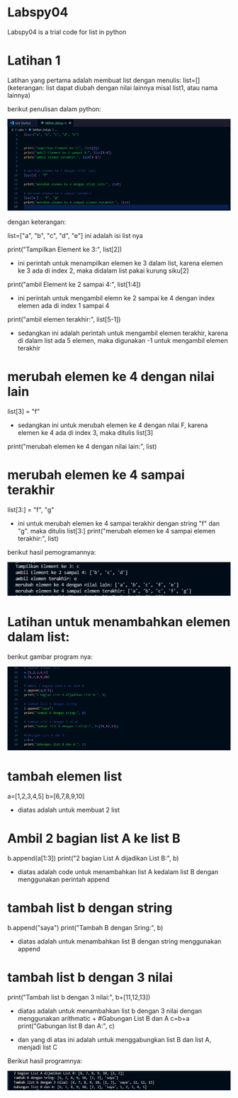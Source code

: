 # Labspy04
Labspy04 is a trial code for list in python


# Latihan 1

Latihan yang pertama adalah membuat list dengan menulis:
list=[] (keterangan: list dapat diubah dengan nilai lainnya misal list1, atau nama lainnya)


berikut penulisan dalam python:

![Gambar 1](screenshot/list1.PNG)


dengan keterangan:

list=["a", "b", "c", "d", "e"] ini adalah isi list nya


print("Tampilkan Element ke 3:", list[2]) 
- ini perintah untuk menampilkan elemen ke 3 dalam list, karena elemen ke 3 ada di index 2, maka didalam list pakai kurung siku[2]

print("ambil Element ke 2 sampai 4:", list[1:4]) 
- ini perintah untuk mengambil elemn ke 2 sampai ke 4 dengan index elemen ada di index 1 sampai 4

print("ambil elemen terakhir:", list[5-1]) 
- sedangkan ini adalah perintah untuk mengambil elemen terakhir, karena di dalam list ada 5 elemen, maka digunakan -1 untuk mengambil elemen terakhir


# merubah elemen ke 4 dengan nilai lain
list[3] = "f" 
- sedangkan ini untuk merubah elemen ke 4 dengan nilai F, karena elemen ke 4 ada di index 3, maka ditulis list[3]

print("merubah elemen ke 4 dengan nilai lain:", list)

# merubah elemen ke 4 sampai terakhir
list[3:] = "f", "g" 
- ini untuk merubah elemen ke 4 sampai terakhir dengan string "f" dan "g". maka ditulis list[3:]
print("merubah elemen ke 4 sampai elemen terakhir:", list)

berikut hasil pemogramannya:

![Gambar 2](screenshot/hasil_list1.PNG)


# Latihan untuk menambahkan elemen dalam list:

berikut gambar program nya:

![Gambar 3](screenshot/list2.PNG)


# tambah elemen list
a=[1,2,3,4,5]
b=[6,7,8,9,10]

- diatas adalah untuk membuat 2 list


# Ambil 2 bagian list A ke list B
b.append(a[1:3])
print("2 bagian List A dijadikan List B:", b)

- diatas adalah code untuk menambahkan list A kedalam list B dengan menggunakan perintah append

# tambah list b dengan string
b.append("saya")
print("Tambah B dengan Sring:", b)

- diatas adalah untuk menambahkan list B dengan string menggunakan append

# tambah list b dengan 3 nilai
print("Tambah list b dengan 3 nilai:", b+[11,12,13])

- diatas adalah untuk menambahkan list b dengan 3 nilai dengan menggunakan arithmatic +
#Gabungan List B dan A
c=b+a
print("Gabungan list B dan A:", c)

- dan yang di atas ini adalah untuk menggabungkan list B dan list A, menjadi list C

Berikut hasil programnya:

![Gambar 4](screenshot/hasil_list2.PNG)